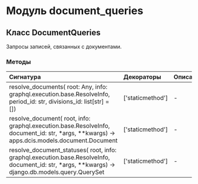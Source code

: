 # Модуль document_queries



## Класс DocumentQueries

Запросы записей, связанных с документами.

### Методы

| Сигнатура                                                                                                                                            | Декораторы       | Описание |
| :--------------------------------------------------------------------------------------------------------------------------------------------------- | :--------------- | :------- |
| resolve_documents( root: Any, info: graphql.execution.base.ResolveInfo, period_id: str, divisions_id: list[str] = [])                                | ['staticmethod'] | -        |
| resolve_document( root, info: graphql.execution.base.ResolveInfo, document_id: str, *args, **kwargs) -&#62; apps.dcis.models.document.Document       | ['staticmethod'] | -        |
| resolve_document_statuses( root, info: graphql.execution.base.ResolveInfo, document_id: str, *args, **kwargs) -&#62; django.db.models.query.QuerySet | ['staticmethod'] | -        |